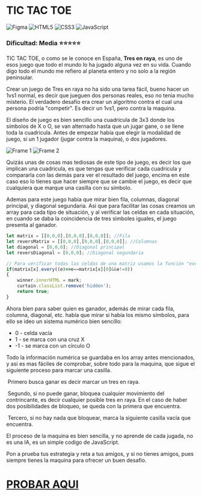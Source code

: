 # TIC TAC TOE
![Figma](https://img.shields.io/badge/figma-%23F24E1E.svg?style=for-the-badge&logo=figma&logoColor=white) ![HTML5](https://img.shields.io/badge/html5-%23E34F26.svg?style=for-the-badge&logo=html5&logoColor=white) ![CSS3](https://img.shields.io/badge/css3-%231572B6.svg?style=for-the-badge&logo=css3&logoColor=white) ![JavaScript](https://img.shields.io/badge/javascript-%23323330.svg?style=for-the-badge&logo=javascript&logoColor=%23F7DF1E)

### Dificultad: Media :star::star::star::star::star:

TIC TAC TOE, o como se le conoce en España, **Tres en raya**, es uno de esos juego que todo el mundo lo ha jugado alguna vez en su vida. Cuando digo todo el mundo me refiero al planeta entero y no solo a la región peninsular.

Crear un juego de Tres en raya no ha sido una tarea fácil, bueno hacer un 1vs1 normal, es decir que jueguen dos personas reales, eso no tenia mucho misterio. El verdadero desafío era crear un algoritmo contra el cual una persona podría "competir". Es decir un 1vs1, pero contra la maquina.

El diseño de juego es bien sencillo una cuadricula de 3x3 donde los símbolos de X o O, se van alternado hasta que un jugar gane, o se llene toda la cuadricula. Antes de empezar había que elegir la modalidad de juego, si un 1 jugador (jugar contra la maquina), o dos jugadores.

![Frame 1](https://github.com/user-attachments/assets/f45dba08-c792-453a-a70a-0cc64bc5b530)
![Frame 2](https://github.com/user-attachments/assets/ee60bcdd-be56-40d7-9a0a-181bb5336f6b)

Quizás unas de cosas mas tediosas de este tipo de juego, es decir los que implican una cuadricula, es que tengas que verificar cada cuadricula y compararla con las demás para ver el resultado del juego, encima en este caso eso lo tienes que hacer siempre que se cambie el juego, es decir que cualquiera que marque una casilla con su símbolo. 

Ademas para este juego había que mirar bien fila, columnas, diagonal principal, y diagonal segundaria. Asi que para facilitar las cosas creamos un array para cada tipo de situación, y al verificar las celdas en cada situación, en cuando se daba la coincidencia de tres simboles iguales, el juego presenta al ganador.

```javascript
let matrix = [[0,0,0],[0,0,0],[0,0,0]]; //Fila
let reversMatrix = [[0,0,0],[0,0,0],[0,0,0]]; //Columnas
let diagonal = [0,0,0]; //Diagonal principal
let reversDiagonal = [0,0,0]; //Diagonal segundaria

// Para verificar todas las celdas de una matriz usamos la función "every" de javascript
if(matrix[x].every((e)=>e==matrix[x][0]&&e!=0))
{
    winner.innerHTML = mark;
    curtain.classList.remove('hidden');
    return true;
}
```

Ahora bien para saber quien es ganador, además de mirar cada fila, columna, diagonal, etc. había que mirar si había los mismo símbolos, para ello se ideo un sistema numérico bien sencillo:

* 0 - celda vacía
* 1 - se marca con una cruz X
* -1 - se marca con un circulo O

Todo la información numérica se guardaba en los array antes mencionados, y asi es mas fáciles de comprobar, sobre todo para la maquina, que sigue el siguiente proceso para marcar una casilla. 

​	Primero busca ganar es decir marcar un tres en raya.

​	Segundo, si no puede ganar, bloquea cualquier movimiento del contrincante, es decir cualquier posible tres en raya. En el caso de haber dos posibilidades de bloqueo, se queda con la primera que encuentra.

​	Tercero, si no hay nada que bloquear, marca la siguiente casilla vacía que encuentra.

El proceso de la maquina es bien sencilla, y no aprende de cada jugada, no es una IA, es un simple codigo de JavaScript.

Pon a prueba tus estrategia y reta a tus amigos, y si no tienes amigos, pues siempre tienes la maquina para ofrecer un buen desafío.

# [PROBAR AQUI](https://codingwithovi.onsistems.com/40-dias-40-pesadillas/tic-tac-toe/)







